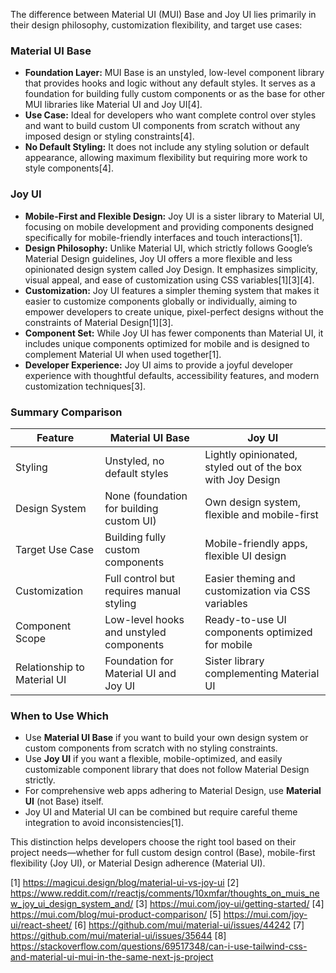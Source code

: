 The difference between Material UI (MUI) Base and Joy UI lies primarily in their design philosophy, customization
flexibility, and target use cases:

### Material UI Base

- **Foundation Layer:** MUI Base is an unstyled, low-level component library that provides hooks and logic without any
  default styles. It serves as a foundation for building fully custom components or as the base for other MUI libraries like
  Material UI and Joy UI[4].
- **Use Case:** Ideal for developers who want complete control over styles and want to build custom UI components from
  scratch without any imposed design or styling constraints[4].
- **No Default Styling:** It does not include any styling solution or default appearance, allowing maximum flexibility but
  requiring more work to style components[4].

### Joy UI

- **Mobile-First and Flexible Design:** Joy UI is a sister library to Material UI, focusing on mobile development and
  providing components designed specifically for mobile-friendly interfaces and touch interactions[1].
- **Design Philosophy:** Unlike Material UI, which strictly follows Google’s Material Design guidelines, Joy UI offers a more
  flexible and less opinionated design system called Joy Design. It emphasizes simplicity, visual appeal, and ease of
  customization using CSS variables[1][3][4].
- **Customization:** Joy UI features a simpler theming system that makes it easier to customize components globally or
  individually, aiming to empower developers to create unique, pixel-perfect designs without the constraints of Material
  Design[1][3].
- **Component Set:** While Joy UI has fewer components than Material UI, it includes unique components optimized for mobile
  and is designed to complement Material UI when used together[1].
- **Developer Experience:** Joy UI aims to provide a joyful developer experience with thoughtful defaults, accessibility
  features, and modern customization techniques[3].

### Summary Comparison

| Feature                     | Material UI Base                         | Joy UI                                                     |
| --------------------------- | ---------------------------------------- | ---------------------------------------------------------- |
| Styling                     | Unstyled, no default styles              | Lightly opinionated, styled out of the box with Joy Design |
| Design System               | None (foundation for building custom UI) | Own design system, flexible and mobile-first               |
| Target Use Case             | Building fully custom components         | Mobile-friendly apps, flexible UI design                   |
| Customization               | Full control but requires manual styling | Easier theming and customization via CSS variables         |
| Component Scope             | Low-level hooks and unstyled components  | Ready-to-use UI components optimized for mobile            |
| Relationship to Material UI | Foundation for Material UI and Joy UI    | Sister library complementing Material UI                   |

### When to Use Which

- Use **Material UI Base** if you want to build your own design system or custom components from scratch with no styling
  constraints.
- Use **Joy UI** if you want a flexible, mobile-optimized, and easily customizable component library that does not follow
  Material Design strictly.
- For comprehensive web apps adhering to Material Design, use **Material UI** (not Base) itself.
- Joy UI and Material UI can be combined but require careful theme integration to avoid inconsistencies[1].

This distinction helps developers choose the right tool based on their project needs—whether for full custom design control
(Base), mobile-first flexibility (Joy UI), or Material Design adherence (Material UI).

[1] https://magicui.design/blog/material-ui-vs-joy-ui [2]
https://www.reddit.com/r/reactjs/comments/10xmfar/thoughts_on_muis_new_joy_ui_design_system_and/ [3]
https://mui.com/joy-ui/getting-started/ [4] https://mui.com/blog/mui-product-comparison/ [5]
https://mui.com/joy-ui/react-sheet/ [6] https://github.com/mui/material-ui/issues/44242 [7]
https://github.com/mui/material-ui/issues/35644 [8]
https://stackoverflow.com/questions/69517348/can-i-use-tailwind-css-and-material-ui-mui-in-the-same-next-js-project
